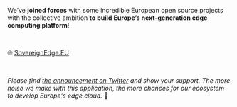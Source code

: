 We’ve **joined forces** with some incredible European open source projects with the collective ambition **to build Europe’s next-generation edge computing platform**!

<br/>

🌐 [SovereignEdge.EU](https://sovereignedge.eu/MetaOS/)

<br/>

*Please find [the announcement on Twitter](https://twitter.com/threefold_io/status/1452941932129312774) and show your support. The more noise we make with this application, the more chances for our ecosystem to develop Europe's edge cloud.* 🙏
